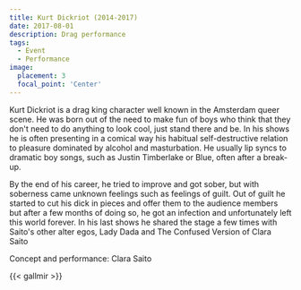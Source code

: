 ```yaml
---
title: Kurt Dickriot (2014-2017)
date: 2017-08-01
description: Drag performance 
tags:
  - Event
  - Performance
image:
  placement: 3
  focal_point: 'Center'
---
```


Kurt Dickriot is a drag king character well known in the Amsterdam queer scene. He was born out of the need to make fun of boys who think that they don't need to do anything to look cool, just stand there and be. In his shows he is often presenting in a comical way his habitual self-destructive relation to pleasure dominated by alcohol and masturbation. He usually lip syncs to dramatic boy songs, such as Justin Timberlake or Blue, often after a break-up. 

By the end of his career, he tried to improve and got sober, but with soberness came unknown feelings such as feelings of guilt. Out of guilt he started to cut his dick in pieces and offer them to the audience members but after a few months of doing so, he got an infection and unfortunately left this world forever. In his last shows he shared the stage a few times with Saito's other alter egos, Lady Dada and The Confused Version of Clara Saito

Concept and performance: Clara Saito

{{< gallmir >}}

<!--more-->

